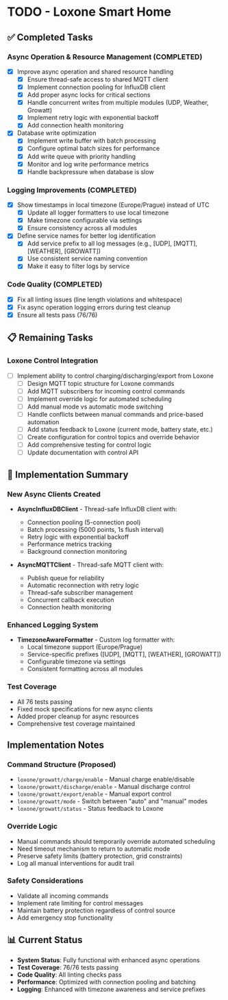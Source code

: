 # TODO - Loxone Smart Home

## ✅ Completed Tasks

### Async Operation & Resource Management (COMPLETED)
- [x] Improve async operation and shared resource handling
  - [x] Ensure thread-safe access to shared MQTT client
  - [x] Implement connection pooling for InfluxDB client
  - [x] Add proper async locks for critical sections
  - [x] Handle concurrent writes from multiple modules (UDP, Weather, Growatt)
  - [x] Implement retry logic with exponential backoff
  - [x] Add connection health monitoring
  
- [x] Database write optimization
  - [x] Implement write buffer with batch processing
  - [x] Configure optimal batch sizes for performance
  - [x] Add write queue with priority handling
  - [x] Monitor and log write performance metrics
  - [x] Handle backpressure when database is slow

### Logging Improvements (COMPLETED)
- [x] Show timestamps in local timezone (Europe/Prague) instead of UTC
  - [x] Update all logger formatters to use local timezone
  - [x] Make timezone configurable via settings
  - [x] Ensure consistency across all modules
  
- [x] Define service names for better log identification
  - [x] Add service prefix to all log messages (e.g., [UDP], [MQTT], [WEATHER], [GROWATT])
  - [x] Use consistent service naming convention
  - [x] Make it easy to filter logs by service

### Code Quality (COMPLETED)
- [x] Fix all linting issues (line length violations and whitespace)
- [x] Fix async operation logging errors during test cleanup
- [x] Ensure all tests pass (76/76)

## 📋 Remaining Tasks

### Loxone Control Integration
- [ ] Implement ability to control charging/discharging/export from Loxone
  - [ ] Design MQTT topic structure for Loxone commands
  - [ ] Add MQTT subscribers for incoming control commands
  - [ ] Implement override logic for automated scheduling
  - [ ] Add manual mode vs automatic mode switching
  - [ ] Handle conflicts between manual commands and price-based automation
  - [ ] Add status feedback to Loxone (current mode, battery state, etc.)
  - [ ] Create configuration for control topics and override behavior
  - [ ] Add comprehensive testing for control logic
  - [ ] Update documentation with control API

## 🚀 Implementation Summary

### New Async Clients Created
- **AsyncInfluxDBClient** - Thread-safe InfluxDB client with:
  - Connection pooling (5-connection pool)
  - Batch processing (5000 points, 1s flush interval)
  - Retry logic with exponential backoff
  - Performance metrics tracking
  - Background connection monitoring

- **AsyncMQTTClient** - Thread-safe MQTT client with:
  - Publish queue for reliability
  - Automatic reconnection with retry logic
  - Thread-safe subscriber management
  - Concurrent callback execution
  - Connection health monitoring

### Enhanced Logging System
- **TimezoneAwareFormatter** - Custom log formatter with:
  - Local timezone support (Europe/Prague)
  - Service-specific prefixes ([UDP], [MQTT], [WEATHER], [GROWATT])
  - Configurable timezone via settings
  - Consistent formatting across all modules

### Test Coverage
- All 76 tests passing
- Fixed mock specifications for new async clients
- Added proper cleanup for async resources
- Comprehensive test coverage maintained

## Implementation Notes

### Command Structure (Proposed)
- `loxone/growatt/charge/enable` - Manual charge enable/disable
- `loxone/growatt/discharge/enable` - Manual discharge control  
- `loxone/growatt/export/enable` - Manual export control
- `loxone/growatt/mode` - Switch between "auto" and "manual" modes
- `loxone/growatt/status` - Status feedback to Loxone

### Override Logic
- Manual commands should temporarily override automated scheduling
- Need timeout mechanism to return to automatic mode
- Preserve safety limits (battery protection, grid constraints)
- Log all manual interventions for audit trail

### Safety Considerations
- Validate all incoming commands
- Implement rate limiting for control messages
- Maintain battery protection regardless of control source
- Add emergency stop functionality

## 📊 Current Status
- **System Status**: Fully functional with enhanced async operations
- **Test Coverage**: 76/76 tests passing
- **Code Quality**: All linting checks pass
- **Performance**: Optimized with connection pooling and batching
- **Logging**: Enhanced with timezone awareness and service prefixes